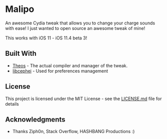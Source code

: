 # Malipo
An awesome Cydia tweak that allows you to change your charge sounds with ease! 
I just wanted to open source an awesome tweak of mine!

This works with iOS 11 - iOS 11.4 beta 3!

## Built With

* [Theos](https://github.com/theos/theos) - The actual compiler and manager of the tweak.
* [libcephei](https://github.com/hbang/libcephei) - Used for preferences management

## License

This project is licensed under the MIT License - see the [LICENSE.md](LICENSE.md) file for details

## Acknowledgments

* Thanks Ziph0n, Stack Overflow, HASHBANG Productions :)
